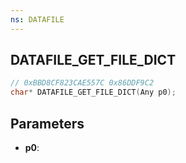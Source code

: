 ```yaml
---
ns: DATAFILE
---
```

## DATAFILE_GET_FILE_DICT

```c
// 0xBBD8CF823CAE557C 0x86DDF9C2
char* DATAFILE_GET_FILE_DICT(Any p0);
```

## Parameters
* **p0**:
